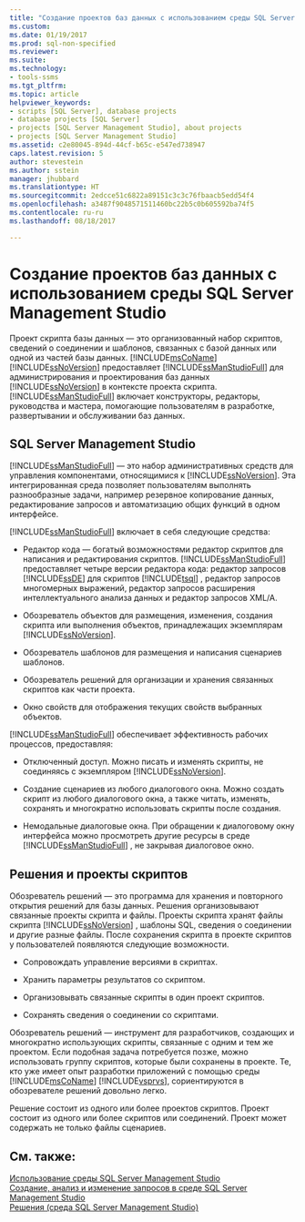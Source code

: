 ```yaml
---
title: "Создание проектов баз данных с использованием среды SQL Server Management Studio | Документация Майкрософт"
ms.custom: 
ms.date: 01/19/2017
ms.prod: sql-non-specified
ms.reviewer: 
ms.suite: 
ms.technology:
- tools-ssms
ms.tgt_pltfrm: 
ms.topic: article
helpviewer_keywords:
- scripts [SQL Server], database projects
- database projects [SQL Server]
- projects [SQL Server Management Studio], about projects
- projects [SQL Server Management Studio]
ms.assetid: c2e80045-894d-44cf-b65c-e547ed738947
caps.latest.revision: 5
author: stevestein
ms.author: sstein
manager: jhubbard
ms.translationtype: HT
ms.sourcegitcommit: 2edcce51c6822a89151c3c3c76fbaacb5edd54f4
ms.openlocfilehash: a3487f9048571511460bc22b5c0b605592ba74f5
ms.contentlocale: ru-ru
ms.lasthandoff: 08/18/2017

---
```

# <a name="build-database-projects-by-using-sql-server-management-studio"></a>Создание проектов баз данных с использованием среды SQL Server Management Studio
Проект скрипта базы данных — это организованный набор скриптов, сведений о соединении и шаблонов, связанных с базой данных или одной из частей базы данных. [!INCLUDE[msCoName](../includes/msconame_md.md)] [!INCLUDE[ssNoVersion](../includes/ssnoversion_md.md)] предоставляет [!INCLUDE[ssManStudioFull](../includes/ssmanstudiofull_md.md)] для администрирования и проектирования баз данных [!INCLUDE[ssNoVersion](../includes/ssnoversion_md.md)] в контексте проекта скрипта. [!INCLUDE[ssManStudioFull](../includes/ssmanstudiofull_md.md)] включает конструкторы, редакторы, руководства и мастера, помогающие пользователям в разработке, развертывании и обслуживании баз данных.  
  
## <a name="sql-server-management-studio"></a>SQL Server Management Studio  
[!INCLUDE[ssManStudioFull](../includes/ssmanstudiofull_md.md)] — это набор административных средств для управления компонентами, относящимися к [!INCLUDE[ssNoVersion](../includes/ssnoversion_md.md)]. Эта интегрированная среда позволяет пользователям выполнять разнообразные задачи, например резервное копирование данных, редактирование запросов и автоматизацию общих функций в одном интерфейсе.  
  
[!INCLUDE[ssManStudioFull](../includes/ssmanstudiofull_md.md)] включает в себя следующие средства:  
  
-   Редактор кода — богатый возможностями редактор скриптов для написания и редактирования скриптов. [!INCLUDE[ssManStudioFull](../includes/ssmanstudiofull_md.md)] предоставляет четыре версии редактора кода: редактор запросов [!INCLUDE[ssDE](../includes/ssde_md.md)] для скриптов [!INCLUDE[tsql](../includes/tsql_md.md)] , редактор запросов многомерных выражений, редактор запросов расширения интеллектуального анализа данных и редактор запросов XML/A.  
  
-   Обозреватель объектов для размещения, изменения, создания скрипта или выполнения объектов, принадлежащих экземплярам [!INCLUDE[ssNoVersion](../includes/ssnoversion_md.md)].  
  
-   Обозреватель шаблонов для размещения и написания сценариев шаблонов.  
  
-   Обозреватель решений для организации и хранения связанных скриптов как части проекта.  
  
-   Окно свойств для отображения текущих свойств выбранных объектов.  
  
[!INCLUDE[ssManStudioFull](../includes/ssmanstudiofull_md.md)] обеспечивает эффективность рабочих процессов, предоставляя:  
  
-   Отключенный доступ. Можно писать и изменять скрипты, не соединяясь с экземпляром [!INCLUDE[ssNoVersion](../includes/ssnoversion_md.md)].  
  
-   Создание сценариев из любого диалогового окна. Можно создать скрипт из любого диалогового окна, а также читать, изменять, сохранять и многократно использовать скрипты после создания.  
  
-   Немодальные диалоговые окна. При обращении к диалоговому окну интерфейса можно просмотреть другие ресурсы в среде [!INCLUDE[ssManStudioFull](../includes/ssmanstudiofull_md.md)] , не закрывая диалоговое окно.  
  
## <a name="solutions-and-script-projects"></a>Решения и проекты скриптов  
Обозреватель решений — это программа для хранения и повторного открытия решений для базы данных. Решения организовывают связанные проекты скрипта и файлы. Проекты скрипта хранят файлы скрипта [!INCLUDE[ssNoVersion](../includes/ssnoversion_md.md)] , шаблоны SQL, сведения о соединении и другие разные файлы. После сохранения скрипта в проекте скриптов у пользователей появляются следующие возможности.  
  
-   Сопровождать управление версиями в скриптах.  
  
-   Хранить параметры результатов со скриптом.  
  
-   Организовывать связанные скрипты в один проект скриптов.  
  
-   Сохранять сведения о соединении со скриптами.  
  
Обозреватель решений — инструмент для разработчиков, создающих и многократно использующих скрипты, связанные с одним и тем же проектом. Если подобная задача потребуется позже, можно использовать группу скриптов, которые были сохранены в проекте. Те, кто уже имеет опыт разработки приложений с помощью среды [!INCLUDE[msCoName](../includes/msconame_md.md)] [!INCLUDE[vsprvs](../includes/vsprvs_md.md)], сориентируются в обозревателе решений довольно легко.  
  
Решение состоит из одного или более проектов скриптов. Проект состоит из одного или более скриптов или соединений. Проект может содержать не только файлы сценариев.  
  
## <a name="see-also"></a>См. также:  
[Использование среды SQL Server Management Studio](../ssms/use-sql-server-management-studio.md)  
[Создание, анализ и изменение запросов в среде SQL Server Management Studio](http://msdn.microsoft.com/en-us/062051e4-4b77-4969-98ae-d2547c24ce3e)  
[Решения (среда SQL Server Management Studio)](../ssms/solution/solutions-sql-server-management-studio.md)  
  


